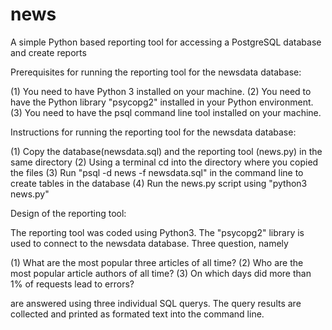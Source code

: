 # news
A simple Python based reporting tool for accessing a PostgreSQL database and create reports 

Prerequisites for running the reporting tool for the newsdata database:

(1) You need to have Python 3 installed on your machine.
(2) You need to have the Python library "psycopg2" installed in your Python environment.
(3) You need to have the psql command line tool installed on your machine.


Instructions for running the reporting tool for the newsdata database:

(1) Copy the database(newsdata.sql) and the reporting tool (news.py) in the same directory
(2) Using a terminal cd into the directory where you copied the files
(3) Run "psql -d news -f newsdata.sql" in the command line to create tables in the database
(4) Run the news.py script using "python3 news.py"


Design of the reporting tool:

The reporting tool was coded using Python3. The "psycopg2" library is used to connect to the
newsdata database. Three question, namely

(1) What are the most popular three articles of all time?
(2) Who are the most popular article authors of all time?
(3) On which days did more than 1% of requests lead to errors?

are answered using three individual SQL querys. The query results are collected and
printed as formated text into the command line.
